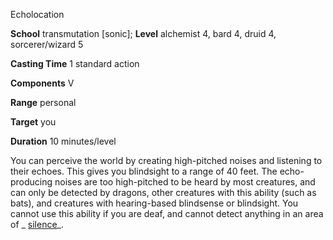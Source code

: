 Echolocation

**School** transmutation [sonic]; **Level** alchemist 4, bard 4, druid 4, sorcerer/wizard 5

**Casting Time** 1 standard action

**Components** V

**Range** personal

**Target** you

**Duration** 10 minutes/level

You can perceive the world by creating high-pitched noises and listening to their echoes. This gives you blindsight to a range of 40 feet. The echo-producing noises are too high-pitched to be heard by most creatures, and can only be detected by dragons, other creatures with this ability (such as bats), and creatures with hearing-based blindsense or blindsight. You cannot use this ability if you are deaf, and cannot detect anything in an area of _ [silence](spells/silence#_silence)_.

